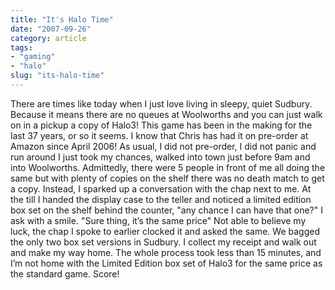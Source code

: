 ```yaml
---
title: "It's Halo Time"
date: "2007-09-26"
category: article
tags:
- "gaming"
- "halo"
slug: "its-halo-time"
---
```


There are times like today when I just love living in sleepy, quiet Sudbury. Because it means there are no queues at Woolworths and you can just walk on in a pickup a copy of Halo3! This game has been in the making for the last 37 years, or so it seems. I know that Chris has had it on pre-order at Amazon since April 2006! As usual, I did not pre-order, I did not panic and run around I just took my chances, walked into town just before 9am and into Woolworths. Admittedly, there were 5 people in front of me all doing the same but with plenty of copies on the shelf there was no death match to get a copy. Instead, I sparked up a conversation with the chap next to me. At the till I handed the display case to the teller and noticed a limited edition box set on the shelf behind the counter, "any chance I can have that one?" I ask with a smile. "Sure thing, it’s the same price" Not able to believe my luck, the chap I spoke to earlier clocked it and asked the same. We bagged the only two box set versions in Sudbury. I collect my receipt and walk out and make my way home. The whole process took less than 15 minutes, and I’m not home with the Limited Edition box set of Halo3 for the same price as the standard game. Score!
